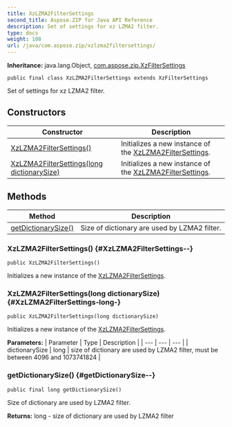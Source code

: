 ```yaml
---
title: XzLZMA2FilterSettings
second_title: Aspose.ZIP for Java API Reference
description: Set of settings for xz LZMA2 filter.
type: docs
weight: 108
url: /java/com.aspose.zip/xzlzma2filtersettings/
---
```


**Inheritance:**
java.lang.Object, [com.aspose.zip.XzFilterSettings](../../com.aspose.zip/xzfiltersettings)
```
public final class XzLZMA2FilterSettings extends XzFilterSettings
```

Set of settings for xz LZMA2 filter.
## Constructors

| Constructor | Description |
| --- | --- |
| [XzLZMA2FilterSettings()](#XzLZMA2FilterSettings--) | Initializes a new instance of the [XzLZMA2FilterSettings](../../com.aspose.zip/xzlzma2filtersettings). |
| [XzLZMA2FilterSettings(long dictionarySize)](#XzLZMA2FilterSettings-long-) | Initializes a new instance of the [XzLZMA2FilterSettings](../../com.aspose.zip/xzlzma2filtersettings). |
## Methods

| Method | Description |
| --- | --- |
| [getDictionarySize()](#getDictionarySize--) | Size of dictionary are used by LZMA2 filter. |
### XzLZMA2FilterSettings() {#XzLZMA2FilterSettings--}
```
public XzLZMA2FilterSettings()
```


Initializes a new instance of the [XzLZMA2FilterSettings](../../com.aspose.zip/xzlzma2filtersettings).

### XzLZMA2FilterSettings(long dictionarySize) {#XzLZMA2FilterSettings-long-}
```
public XzLZMA2FilterSettings(long dictionarySize)
```


Initializes a new instance of the [XzLZMA2FilterSettings](../../com.aspose.zip/xzlzma2filtersettings).

**Parameters:**
| Parameter | Type | Description |
| --- | --- | --- |
| dictionarySize | long | size of dictionary are used by LZMA2 filter, must be between 4096 and 1073741824 |

### getDictionarySize() {#getDictionarySize--}
```
public final long getDictionarySize()
```


Size of dictionary are used by LZMA2 filter.

**Returns:**
long - size of dictionary are used by LZMA2 filter
